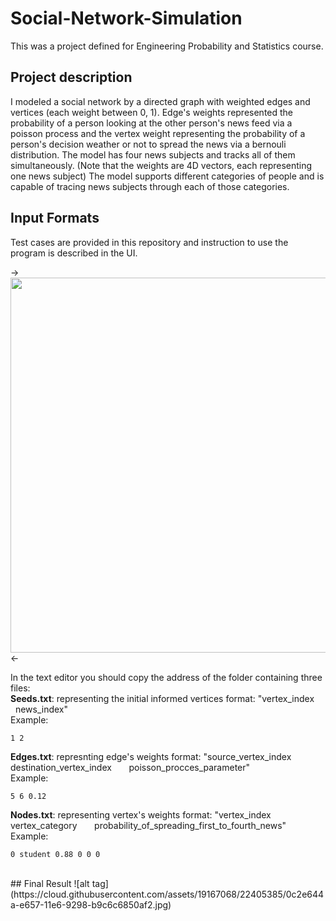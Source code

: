 # Social-Network-Simulation

This was a project defined for Engineering Probability and Statistics course.
<br />
## Project description
I modeled a social network by a directed graph with weighted edges and vertices (each weight between 0, 1). Edge's weights represented the probability of a person looking at the other person's news feed via a poisson process and the vertex weight representing the probability of a person's decision weather or not to spread the news via a bernouli distribution.
The model has four news subjects and tracks all of them simultaneously. (Note that the weights are 4D vectors, each representing one news subject)
The model supports different categories of people and is capable of tracing news subjects through each of those categories.

## Input Formats
Test cases are provided in this repository and instruction to use the program is described in the UI.

-><img src="https://cloud.githubusercontent.com/assets/19167068/22405381/0905632c-e657-11e6-864d-021320987b77.jpg" width="600"><-


In the text editor you should copy the address of the folder containing three files: <br />
**Seeds.txt**: representing the initial informed vertices
format: "vertex_index &nbsp; &nbsp; &nbsp; news_index" <br />
Example:
```
1 2
```

**Edges.txt**: represnting edge's weights
format: "source_vertex_index &nbsp; &nbsp; &nbsp; destination_vertex_index &nbsp; &nbsp; &nbsp;  poisson_procces_parameter"<br />
 Example:
```
5 6 0.12
```

**Nodes.txt**: representing vertex's weights
format: "vertex_index &nbsp; &nbsp; &nbsp; vertex_category &nbsp; &nbsp; &nbsp; probability_of_spreading_first_to_fourth_news"<br />
 Example:
 ```
 0 student 0.88 0 0 0
```
<br />
## Final Result
![alt tag](https://cloud.githubusercontent.com/assets/19167068/22405385/0c2e644a-e657-11e6-9298-b9c6c6850af2.jpg)
